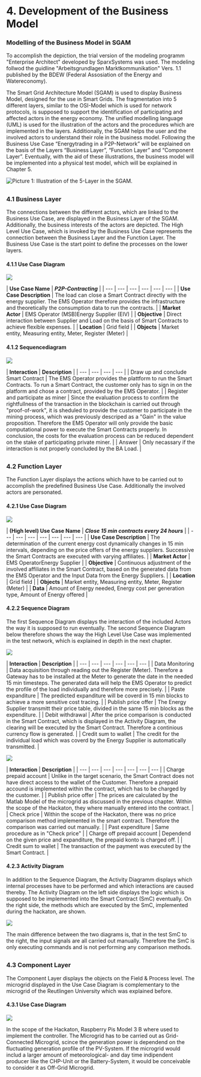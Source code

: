 # 4. Development of the Business Model

### Modelling of the Business Model in SGAM

To accomplish the depiction, the trial version of the modeling programm "Enterprise Architect" developed by SparxSystems was used. The modeling follwod the guidline "Arbeitsgrundlagen Marktkommunikation" Vers. 1.1 published by the BDEW \(Federal Assosiation of the Energy and Watereconomy\).

The Smart Grid Architecture Model \(SGAM\) is used to display Business Model, designed for the use in Smart Grids. The fragmentation into 5 different layers, similar to the OSI-Model which is used for network protocols, is supposed to support the identification of participating and affected actors in the energy economy. The unified modelling language \(UML\) is used for the illustration of the actors and the procedures which are implemented in the layers. Additionally, the SGAM helps the user and the involved actors to understand their role in the business model. Following the Business Use Case “Energytrading in a P2P-Network” will be explained on the basis of the Layers “Business Layer”, “Function Layer” and “Component Layer”. Eventually, with the aid of these illustrations, the business model will be implemented into a physical test model, which will be explained in Chapter 5.

![Picture 1: Illustration of the 5-Layer in the SGAM. ](.gitbook/assets/picture-1-illustration-of-the-5-layer-in-the-sgam.png)

## 

### 4.1 Business Layer

The connections between the different actors, which are linked to the Business Use Case, are displayed in the Business Layer of the SGAM. Additionally, the business interests of the actors are depicted. The High Level Use Case, which is invoked by the Business Use Case represents the connection between the Business Layer and the Function Layer. The Business Use Case is the start point to define the processes on the lower layers. 

#### 4.1.1 Use Case Diagram

![](.gitbook/assets/business_layer_dezenmaerkte.JPG)

| **Use Case Name** | _**P2P-Contracting**_ |
| --- | --- | --- | --- | --- | --- |
| **Use Case Description** | The load can close a Smart Contract directly with the energy supplier. The EMS Operator therefore provides the infrastructure and theoretically the consumption data to run the contracts.  |
| **Market Actor** | EMS Operator \(MSB\)Energy Supplier \(EIV\) |
| **Objective** | Direct interaction between Supplier and Load on the basis of Smart Contracts to achieve flexible expenses. |
| **Location** | Grid field |
| **Objects** | Market entity, Measuring entity, Meter, Register \(Meter\) |

#### 4.1.2 Sequencediagram 

![](.gitbook/assets/sequenzdiagramm_dezenmaerkte%20%282%29.JPG)

| **Interaction** | **Description** |
| --- | --- | --- | --- |
| Draw up and conclude Smart Contract | The EMS Operator provides the plattform to run the Smart Contracts. To run a Smart Contract, the customer only has to sign in on the platform and chose a contract, provided by the EMS Operator. |
| Register and participate as miner | Since the evaluation process to confirm the rightfullness of the transaction in the blockchain is carried out through "proof-of-work", it is sheduled to provide the customer to participate in the mining process, which was previously descriped as a "Gain" in the value proposition. Therefore the EMS Operator will only provide the basic computational power to execute the Smart Contracts properly. In conclusion, the costs for the evaluation process can be reduced dependent on the stake of participating private miner.  |
| Answer | Only necassary if the interaction is not properly concluded by the BA Load. |

## 

####  

### 4.2 Function Layer

The Function Layer displays the actions which have to be carried out to accomplish the predefined Business Use Case. Additionally the involved actors are personated.

#### 4.2.1 Use Case Diagram

![](.gitbook/assets/functio_layer_dezenmaerkte%20%281%29.JPG)

| **\(High level\) Use Case Name** | _**Close 15 min contracts every 24 hours**_ |
| --- | --- | --- | --- | --- | --- | --- |
| **Use Case Description** | The determination of the current energy cost dynamically changes in 15 min intervals, depending on the price offers of the energy suppliers. Successive the Smart Contracts are executed with varying affiliates. |
| **Market Actor** | EMS OperatorEnergy Supplier |
| **Objective** | Continuous adjustment of the involved affiliates in the Smart Contract, based on the generated data from the EMS Operator and the Input Data from the Energy Suppliers. |
| **Location** | Grid field |
| **Objects** | Market entity, Measuring entity, Meter, Register \(Meter\) |
| **Data** | Amount of Energy needed, Energy cost per generation type, Amount of Energy offered  |

#### 

#### 4.2.2 Sequence Diagram

The first Sequence Diagram displays the interaction of the included Actors the way it is supposed to run eventually. The second Sequence Diagram below therefore shows the way the High Level Use Case was implemented in the test network, which is explained in depth in the next chapter. 

![](.gitbook/assets/sequenzdiagramm_dezenmaerkte_fl_soll.JPG)

| **Interaction**  | **Description** |
| --- | --- | --- | --- | --- | --- |
| Data Monitoring | Data acquisition through reading out the Register \(Meter\). Therefore a Gateway has to be installed at the Meter to generate the date in the needed 15 min timesteps. The generated data will help the EMS Operator to predict the profile of the load individually and therefore more precisely.  |
| Paste expanditure | The predicted expanditure will be coverd in 15 min blocks to achieve a more sensitive cost tracing. |
| Publish price offer | The Energy Supplier transmitt their price table, divided in the same 15 min blocks as the expenditure. |
| Debit withdrawal | After the price comparison is conducted in the Smart Contract, which is displayed in the Activity Diagram, the clearing will be executed by the Smart Contract. Therefore a continious currency flow is generated. |
| Credit sum to wallet | The credit for the individual load which was coverd by the Energy Supplier is automatically transmitted. |

![](.gitbook/assets/sequenzdiagramm_dezenmaerkte_fl_ist%20%281%29.JPG)

| **Interaction** | **Description** |
| --- | --- | --- | --- | --- | --- | --- |
| Charge prepaid account | Unlike in the target scenario, the Smart Contract does not have direct access to the wallet of the Customer. Therefore a prepaid accound is implemented within the contract, which has to be charged by the customer. |
| Publish price offer | The prices are calculated by the Matlab Model of the microgrid as discussed in the previous chapter. Within the scope of the Hackaton, they where manually entered into the contract. |
| Check price | Within the scope of the Hackaton, there was no price comparison method implemented in the smart contract. Therefore the comparison was carried out manually. |
| Past expenditure | Same procedure as in "Check price" |
| Charge off prepaid account | Dependend on the given price and expanditure, the prepaid konto is charged off. |
| Credit sum to wallet | The transaction of the payment was executed by the Smart Contract. |

#### 4.2.3 Activity Diagram

In addition to the Sequence Diagram, the Activity Diagramm displays which internal processes have to be performed and which interactions are caused thereby. The Activity Diagram on the left side displays the logic which is supposed to be implemented into the Smart Contract \(SmC\) eventually. On the right side, the methods which are executed by the SmC, implemented during the hackaton, are shown.

![](.gitbook/assets/activity_diagramm_smc_soll-ist.jpg)

The main difference between the two diagrams is, that in the test SmC to the right, the input signals are all carried out manually. Therefore the SmC is only executing commands and is not performing any comparison methods.

### 

## 

### 4.3 Component Layer

The Component Layer displays the objects on the Field & Process level. The microgrid displayed in the Use Case Diagram is complementary to the microgrid of the Reutlingen University which was explained before.

#### 4.3.1 Use Case Diagram

![](.gitbook/assets/componentlayer_dezenmaerkte.JPG)

In the scope of the Hackaton, Raspberry Pis Model 3 B where used to implement the controller. The Microgrid has to be carried out as Grid-Connected Microgrid, scince the generation power is dependend on the fluctuating generation profile of the PV-System. If the microgrid would includ a larger amount of meteorological- and day time indipendent producer like the CHP-Unit or the Battery-System, it would be  conceivable to consider it as Off-Grid Microgrid.

